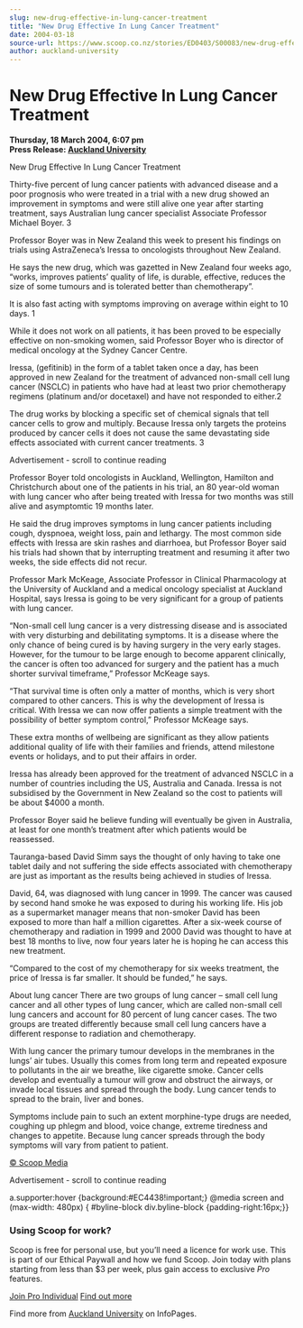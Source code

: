 ```yaml
---
slug: new-drug-effective-in-lung-cancer-treatment
title: "New Drug Effective In Lung Cancer Treatment"
date: 2004-03-18
source-url: https://www.scoop.co.nz/stories/ED0403/S00083/new-drug-effective-in-lung-cancer-treatment.htm
author: auckland-university
---
```

New Drug Effective In Lung Cancer Treatment
===========================================

**Thursday, 18 March 2004, 6:07 pm**  
**Press Release: [Auckland University](https://info.scoop.co.nz/Auckland_University)**

New Drug Effective In Lung Cancer Treatment

Thirty-five percent of lung cancer patients with advanced disease and a poor prognosis who were treated in a trial with a new drug showed an improvement in symptoms and were still alive one year after starting treatment, says Australian lung cancer specialist Associate Professor Michael Boyer. 3

Professor Boyer was in New Zealand this week to present his findings on trials using AstraZeneca’s Iressa to oncologists throughout New Zealand.

He says the new drug, which was gazetted in New Zealand four weeks ago, “works, improves patients’ quality of life, is durable, effective, reduces the size of some tumours and is tolerated better than chemotherapy”.

It is also fast acting with symptoms improving on average within eight to 10 days. 1

While it does not work on all patients, it has been proved to be especially effective on non-smoking women, said Professor Boyer who is director of medical oncology at the Sydney Cancer Centre.

Iressa, (gefitinib) in the form of a tablet taken once a day, has been approved in new Zealand for the treatment of advanced non-small cell lung cancer (NSCLC) in patients who have had at least two prior chemotherapy regimens (platinum and/or docetaxel) and have not responded to either.2

The drug works by blocking a specific set of chemical signals that tell cancer cells to grow and multiply. Because Iressa only targets the proteins produced by cancer cells it does not cause the same devastating side effects associated with current cancer treatments. 3

Advertisement - scroll to continue reading





Professor Boyer told oncologists in Auckland, Wellington, Hamilton and Christchurch about one of the patients in his trial, an 80 year-old woman with lung cancer who after being treated with Iressa for two months was still alive and asymptomtic 19 months later.

He said the drug improves symptoms in lung cancer patients including cough, dyspnoea, weight loss, pain and lethargy. The most common side effects with Iressa are skin rashes and diarrhoea, but Professor Boyer said his trials had shown that by interrupting treatment and resuming it after two weeks, the side effects did not recur.

Professor Mark McKeage, Associate Professor in Clinical Pharmacology at the University of Auckland and a medical oncology specialist at Auckland Hospital, says Iressa is going to be very significant for a group of patients with lung cancer.

“Non-small cell lung cancer is a very distressing disease and is associated with very disturbing and debilitating symptoms. It is a disease where the only chance of being cured is by having surgery in the very early stages. However, for the tumour to be large enough to become apparent clinically, the cancer is often too advanced for surgery and the patient has a much shorter survival timeframe,” Professor McKeage says.

“That survival time is often only a matter of months, which is very short compared to other cancers. This is why the development of Iressa is critical. With Iressa we can now offer patients a simple treatment with the possibility of better symptom control,” Professor McKeage says.

These extra months of wellbeing are significant as they allow patients additional quality of life with their families and friends, attend milestone events or holidays, and to put their affairs in order.

Iressa has already been approved for the treatment of advanced NSCLC in a number of countries including the US, Australia and Canada. Iressa is not subsidised by the Government in New Zealand so the cost to patients will be about $4000 a month.

Professor Boyer said he believe funding will eventually be given in Australia, at least for one month’s treatment after which patients would be reassessed.

Tauranga-based David Simm says the thought of only having to take one tablet daily and not suffering the side effects associated with chemotherapy are just as important as the results being achieved in studies of Iressa.

David, 64, was diagnosed with lung cancer in 1999. The cancer was caused by second hand smoke he was exposed to during his working life. His job as a supermarket manager means that non-smoker David has been exposed to more than half a million cigarettes. After a six-week course of chemotherapy and radiation in 1999 and 2000 David was thought to have at best 18 months to live, now four years later he is hoping he can access this new treatment.

“Compared to the cost of my chemotherapy for six weeks treatment, the price of Iressa is far smaller. It should be funded,” he says.

About lung cancer There are two groups of lung cancer – small cell lung cancer and all other types of lung cancer, which are called non-small cell lung cancers and account for 80 percent of lung cancer cases. The two groups are treated differently because small cell lung cancers have a different response to radiation and chemotherapy.

With lung cancer the primary tumour develops in the membranes in the lungs’ air tubes. Usually this comes from long term and repeated exposure to pollutants in the air we breathe, like cigarette smoke. Cancer cells develop and eventually a tumour will grow and obstruct the airways, or invade local tissues and spread through the body. Lung cancer tends to spread to the brain, liver and bones.

Symptoms include pain to such an extent morphine-type drugs are needed, coughing up phlegm and blood, voice change, extreme tiredness and changes to appetite. Because lung cancer spreads through the body symptoms will vary from patient to patient.  

[© Scoop Media](http://www.scoop.co.nz/about/terms.html)  

Advertisement - scroll to continue reading



a.supporter:hover {background:#EC4438!important;} @media screen and (max-width: 480px) { #byline-block div.byline-block {padding-right:16px;}}

### Using Scoop for work?

Scoop is free for personal use, but you’ll need a licence for work use. This is part of our Ethical Paywall and how we fund Scoop. Join today with plans starting from less than $3 per week, plus gain access to exclusive _Pro_ features.  
  
[Join Pro Individual](https://pro.scoop.co.nz/Individual/?from=ProIn24) [Find out more](https://pro.scoop.co.nz/using-scoop-for-work/?from=ProIn24)

Find more from [Auckland University](https://info.scoop.co.nz/Auckland_University) on InfoPages.